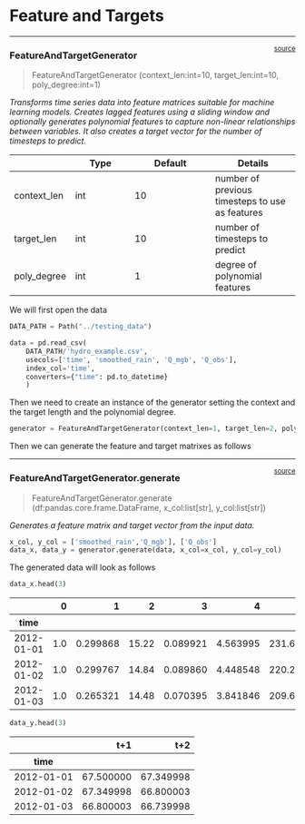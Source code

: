 # Feature and Targets


<!-- WARNING: THIS FILE WAS AUTOGENERATED! DO NOT EDIT! -->

------------------------------------------------------------------------

<a
href="https://github.com/iraind/ombs_senegal/blob/main/ombs_senegal/data/features.py#L13"
target="_blank" style="float:right; font-size:smaller">source</a>

### FeatureAndTargetGenerator

>  FeatureAndTargetGenerator (context_len:int=10, target_len:int=10,
>                                 poly_degree:int=1)

*Transforms time series data into feature matrices suitable for machine
learning models. Creates lagged features using a sliding window and
optionally generates polynomial features to capture non-linear
relationships between variables. It also creates a target vector for the
number of timesteps to predict.*

<table>
<colgroup>
<col style="width: 6%" />
<col style="width: 25%" />
<col style="width: 34%" />
<col style="width: 34%" />
</colgroup>
<thead>
<tr>
<th></th>
<th><strong>Type</strong></th>
<th><strong>Default</strong></th>
<th><strong>Details</strong></th>
</tr>
</thead>
<tbody>
<tr>
<td>context_len</td>
<td>int</td>
<td>10</td>
<td>number of previous timesteps to use as features</td>
</tr>
<tr>
<td>target_len</td>
<td>int</td>
<td>10</td>
<td>number of timesteps to predict</td>
</tr>
<tr>
<td>poly_degree</td>
<td>int</td>
<td>1</td>
<td>degree of polynomial features</td>
</tr>
</tbody>
</table>

We will first open the data

``` python
DATA_PATH = Path("../testing_data")

data = pd.read_csv(
    DATA_PATH/'hydro_example.csv', 
    usecols=['time', 'smoothed_rain', 'Q_mgb', 'Q_obs'], 
    index_col='time',
    converters={"time": pd.to_datetime}
    )
```

Then we need to create an instance of the generator setting the context
and the target length and the polynomial degree.

``` python
generator = FeatureAndTargetGenerator(context_len=1, target_len=2, poly_degree=2)
```

Then we can generate the feature and target matrixes as follows

------------------------------------------------------------------------

<a
href="https://github.com/iraind/ombs_senegal/blob/main/ombs_senegal/data/features.py#L29"
target="_blank" style="float:right; font-size:smaller">source</a>

### FeatureAndTargetGenerator.generate

>  FeatureAndTargetGenerator.generate (df:pandas.core.frame.DataFrame,
>                                          x_col:list[str], y_col:list[str])

*Generates a feature matrix and target vector from the input data.*

``` python
x_col, y_col = ['smoothed_rain','Q_mgb'], ['Q_obs']
data_x, data_y = generator.generate(data, x_col=x_col, y_col=y_col)
```

The generated data will look as follows

``` python
data_x.head(3)
```

<div>
<style scoped>
    .dataframe tbody tr th:only-of-type {
        vertical-align: middle;
    }
&#10;    .dataframe tbody tr th {
        vertical-align: top;
    }
&#10;    .dataframe thead th {
        text-align: right;
    }
</style>

<table class="dataframe" data-quarto-postprocess="true" data-border="1">
<thead>
<tr style="text-align: right;">
<th data-quarto-table-cell-role="th"></th>
<th data-quarto-table-cell-role="th">0</th>
<th data-quarto-table-cell-role="th">1</th>
<th data-quarto-table-cell-role="th">2</th>
<th data-quarto-table-cell-role="th">3</th>
<th data-quarto-table-cell-role="th">4</th>
<th data-quarto-table-cell-role="th">5</th>
</tr>
<tr>
<th data-quarto-table-cell-role="th">time</th>
<th data-quarto-table-cell-role="th"></th>
<th data-quarto-table-cell-role="th"></th>
<th data-quarto-table-cell-role="th"></th>
<th data-quarto-table-cell-role="th"></th>
<th data-quarto-table-cell-role="th"></th>
<th data-quarto-table-cell-role="th"></th>
</tr>
</thead>
<tbody>
<tr>
<td data-quarto-table-cell-role="th">2012-01-01</td>
<td>1.0</td>
<td>0.299868</td>
<td>15.22</td>
<td>0.089921</td>
<td>4.563995</td>
<td>231.6484</td>
</tr>
<tr>
<td data-quarto-table-cell-role="th">2012-01-02</td>
<td>1.0</td>
<td>0.299767</td>
<td>14.84</td>
<td>0.089860</td>
<td>4.448548</td>
<td>220.2256</td>
</tr>
<tr>
<td data-quarto-table-cell-role="th">2012-01-03</td>
<td>1.0</td>
<td>0.265321</td>
<td>14.48</td>
<td>0.070395</td>
<td>3.841846</td>
<td>209.6704</td>
</tr>
</tbody>
</table>

</div>

``` python
data_y.head(3)
```

<div>
<style scoped>
    .dataframe tbody tr th:only-of-type {
        vertical-align: middle;
    }
&#10;    .dataframe tbody tr th {
        vertical-align: top;
    }
&#10;    .dataframe thead th {
        text-align: right;
    }
</style>

<table class="dataframe" data-quarto-postprocess="true" data-border="1">
<thead>
<tr style="text-align: right;">
<th data-quarto-table-cell-role="th"></th>
<th data-quarto-table-cell-role="th">t+1</th>
<th data-quarto-table-cell-role="th">t+2</th>
</tr>
<tr>
<th data-quarto-table-cell-role="th">time</th>
<th data-quarto-table-cell-role="th"></th>
<th data-quarto-table-cell-role="th"></th>
</tr>
</thead>
<tbody>
<tr>
<td data-quarto-table-cell-role="th">2012-01-01</td>
<td>67.500000</td>
<td>67.349998</td>
</tr>
<tr>
<td data-quarto-table-cell-role="th">2012-01-02</td>
<td>67.349998</td>
<td>66.800003</td>
</tr>
<tr>
<td data-quarto-table-cell-role="th">2012-01-03</td>
<td>66.800003</td>
<td>66.739998</td>
</tr>
</tbody>
</table>

</div>
